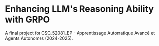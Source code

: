 # Enhancing LLM's Reasoning Ability with GRPO

A final project for CSC_52081_EP - Apprentissage Automatique Avancé et Agents Autonomes (2024-2025).
